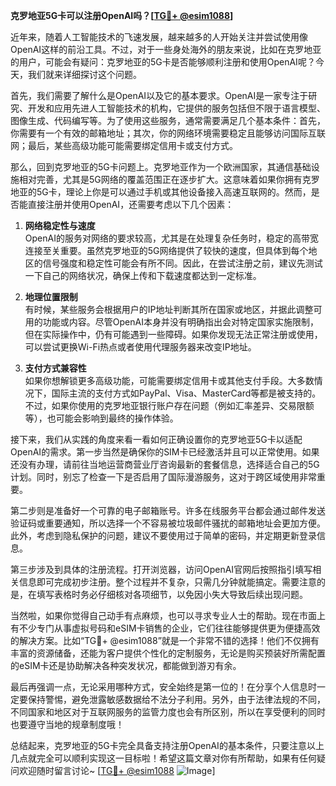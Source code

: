 **克罗地亚5G卡可以注册OpenAI吗？[[TG💪+ @esim1088](https://t.me/s/esim1088)]**

近年来，随着人工智能技术的飞速发展，越来越多的人开始关注并尝试使用像OpenAI这样的前沿工具。不过，对于一些身处海外的朋友来说，比如在克罗地亚的用户，可能会有疑问：克罗地亚的5G卡是否能够顺利注册和使用OpenAI呢？今天，我们就来详细探讨这个问题。

首先，我们需要了解什么是OpenAI以及它的基本要求。OpenAI是一家专注于研究、开发和应用先进人工智能技术的机构，它提供的服务包括但不限于语言模型、图像生成、代码编写等。为了使用这些服务，通常需要满足几个基本条件：首先，你需要有一个有效的邮箱地址；其次，你的网络环境需要稳定且能够访问国际互联网；最后，某些高级功能可能需要绑定信用卡或支付方式。

那么，回到克罗地亚的5G卡问题上。克罗地亚作为一个欧洲国家，其通信基础设施相对完善，尤其是5G网络的覆盖范围正在逐步扩大。这意味着如果你拥有克罗地亚的5G卡，理论上你是可以通过手机或其他设备接入高速互联网的。然而，是否能直接注册并使用OpenAI，还需要考虑以下几个因素：

1. **网络稳定性与速度**  
   OpenAI的服务对网络的要求较高，尤其是在处理复杂任务时，稳定的高带宽连接至关重要。虽然克罗地亚的5G网络提供了较快的速度，但具体到每个地区的信号强度和稳定性可能会有所不同。因此，在尝试注册之前，建议先测试一下自己的网络状况，确保上传和下载速度都达到一定标准。

2. **地理位置限制**  
   有时候，某些服务会根据用户的IP地址判断其所在国家或地区，并据此调整可用的功能或内容。尽管OpenAI本身并没有明确指出会对特定国家实施限制，但在实际操作中，仍有可能遇到一些障碍。如果你发现无法正常注册或使用，可以尝试更换Wi-Fi热点或者使用代理服务器来改变IP地址。

3. **支付方式兼容性**  
   如果你想解锁更多高级功能，可能需要绑定信用卡或其他支付手段。大多数情况下，国际主流的支付方式如PayPal、Visa、MasterCard等都是被支持的。不过，如果你使用的克罗地亚银行账户存在问题（例如汇率差异、交易限额等），也可能会影响到最终的操作体验。

接下来，我们从实践的角度来看一看如何正确设置你的克罗地亚5G卡以适配OpenAI的需求。第一步当然是确保你的SIM卡已经激活并且可以正常使用。如果还没有办理，请前往当地运营商营业厅咨询最新的套餐信息，选择适合自己的5G计划。同时，别忘了检查一下是否启用了国际漫游服务，这对于跨区域使用非常重要。

第二步则是准备好一个可靠的电子邮箱账号。许多在线服务平台都会通过邮件发送验证码或重要通知，所以选择一个不容易被垃圾邮件骚扰的邮箱地址会更加方便。此外，考虑到隐私保护的问题，建议不要使用过于简单的密码，并定期更新登录信息。

第三步涉及到具体的注册流程。打开浏览器，访问OpenAI官网后按照指引填写相关信息即可完成初步注册。整个过程并不复杂，只需几分钟就能搞定。需要注意的是，在填写表格时务必仔细核对各项细节，以免因小失大导致后续出现问题。

当然啦，如果你觉得自己动手有点麻烦，也可以寻求专业人士的帮助。现在市面上有不少专门从事虚拟号码和eSIM卡销售的企业，它们往往能够提供更为便捷高效的解决方案。比如“TG💪+ @esim1088”就是一个非常不错的选择！他们不仅拥有丰富的资源储备，还能为客户提供个性化的定制服务，无论是购买预装好所需配置的eSIM卡还是协助解决各种突发状况，都能做到游刃有余。

最后再强调一点，无论采用哪种方式，安全始终是第一位的！在分享个人信息时一定要保持警惕，避免泄露敏感数据给不法分子利用。另外，由于法律法规的不同，不同国家和地区对于互联网服务的监管力度也会有所区别，所以在享受便利的同时也要遵守当地的规章制度哦！

总结起来，克罗地亚的5G卡完全具备支持注册OpenAI的基本条件，只要注意以上几点就完全可以顺利实现这一目标啦！希望这篇文章对你有所帮助，如果有任何疑问欢迎随时留言讨论~ [[TG💪+ @esim1088](https://t.me/s/esim1088) ![Image](https://i.postimg.cc/4NQfJmqS/Snipaste-2025-05-13-00-14-12.png)]